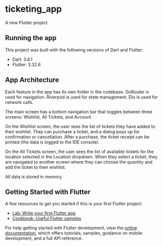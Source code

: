 # ticketing_app

A new Flutter project.

## Running the app
This project was built with the following versions of Dart and Flutter:
- Dart: 3.8.1
- Flutter: 3.32.6

## App Architecture
Each feature in the app has its own folder in the codebase.
GoRouter is used for navigation.
Riverpod is used for state management.
Dio is used for network calls.

The main screen has a bottom navigation bar that toggles between three screens: Wishlist, All Tickets, and Account.

On the Wishlist screen, the user sees the list of tickets they have added to their wishlist. They can purchase a ticket, and a dialog pops up for confirmation or cancellation. After a purchase, the ticket receipt can be printed (the data is logged to the IDE console).

On the All Tickets screen, the user sees the list of available tickets for the location selected in the Location dropdown. When they select a ticket, they are navigated to another screen where they can choose the quantity and add the ticket to their wishlist.

All data is stored in memory.

## Getting Started with Flutter
A few resources to get you started if this is your first Flutter project:

- [Lab: Write your first Flutter app](https://docs.flutter.dev/get-started/codelab)
- [Cookbook: Useful Flutter samples](https://docs.flutter.dev/cookbook)

For help getting started with Flutter development, view the
[online documentation](https://docs.flutter.dev/), which offers tutorials,
samples, guidance on mobile development, and a full API reference.

